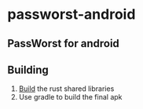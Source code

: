 # passworst-android
## PassWorst for android

## Building

1. [Build](passworstlib/README.md) the rust shared libraries
2. Use gradle to build the final apk
